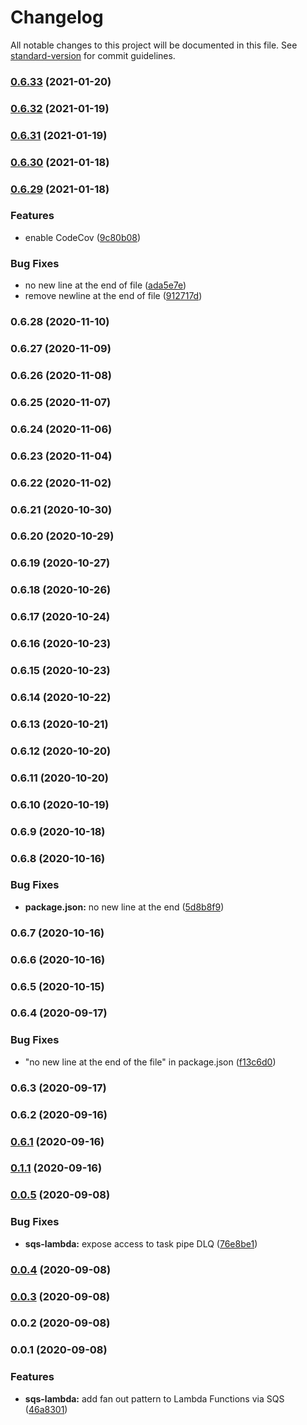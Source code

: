 # Changelog

All notable changes to this project will be documented in this file. See [standard-version](https://github.com/conventional-changelog/standard-version) for commit guidelines.

### [0.6.33](https://github.com/flyingImer/cdk-distributed-computing/compare/v0.6.32...v0.6.33) (2021-01-20)

### [0.6.32](https://github.com/flyingImer/cdk-distributed-computing/compare/v0.6.30...v0.6.32) (2021-01-19)

### [0.6.31](https://github.com/flyingImer/cdk-distributed-computing/compare/v0.6.30...v0.6.31) (2021-01-19)

### [0.6.30](https://github.com/flyingImer/cdk-distributed-computing/compare/v0.6.29...v0.6.30) (2021-01-18)

### [0.6.29](https://github.com/flyingImer/cdk-distributed-computing/compare/v0.6.28...v0.6.29) (2021-01-18)


### Features

* enable CodeCov ([9c80b08](https://github.com/flyingImer/cdk-distributed-computing/commit/9c80b083960112b920cbf2e0deab7bc899a328fb))


### Bug Fixes

* no new line at the end of file ([ada5e7e](https://github.com/flyingImer/cdk-distributed-computing/commit/ada5e7ed672589bda50cdbca0e337428f63c8d51))
* remove newline at the end of file ([912717d](https://github.com/flyingImer/cdk-distributed-computing/commit/912717ddfd9427bbe3ea085b06f130515b5543de))

### 0.6.28 (2020-11-10)

### 0.6.27 (2020-11-09)

### 0.6.26 (2020-11-08)

### 0.6.25 (2020-11-07)

### 0.6.24 (2020-11-06)

### 0.6.23 (2020-11-04)

### 0.6.22 (2020-11-02)

### 0.6.21 (2020-10-30)

### 0.6.20 (2020-10-29)

### 0.6.19 (2020-10-27)

### 0.6.18 (2020-10-26)

### 0.6.17 (2020-10-24)

### 0.6.16 (2020-10-23)

### 0.6.15 (2020-10-23)

### 0.6.14 (2020-10-22)

### 0.6.13 (2020-10-21)

### 0.6.12 (2020-10-20)

### 0.6.11 (2020-10-20)

### 0.6.10 (2020-10-19)

### 0.6.9 (2020-10-18)

### 0.6.8 (2020-10-16)


### Bug Fixes

* **package.json:** no new line at the end ([5d8b8f9](https://github.com/flyingImer/cdk-distributed-computing/commit/5d8b8f963060248aabedbceb1cd2dc14ca14c411))

### 0.6.7 (2020-10-16)

### 0.6.6 (2020-10-16)

### 0.6.5 (2020-10-15)

### 0.6.4 (2020-09-17)


### Bug Fixes

* "no new line at the end of the file" in package.json ([f13c6d0](https://github.com/flyingImer/cdk-distributed-computing/commit/f13c6d0c17c56e4d5e649add55c40d03c4d19ac2))

### 0.6.3 (2020-09-17)

### 0.6.2 (2020-09-16)

### [0.6.1](https://github.com/flyingImer/cdk-distributed-computing/compare/v0.1.1...v0.6.1) (2020-09-16)

### [0.1.1](https://github.com/flyingImer/cdk-distributed-computing/compare/v0.0.5...v0.1.1) (2020-09-16)

### [0.0.5](https://github.com/flyingImer/cdk-distributed-computing/compare/v0.0.4...v0.0.5) (2020-09-08)


### Bug Fixes

* **sqs-lambda:** expose access to task pipe DLQ ([76e8be1](https://github.com/flyingImer/cdk-distributed-computing/commit/76e8be1eeafcf6a7eca22edc234c2bca82e50e13))

### [0.0.4](https://github.com/flyingImer/cdk-distributed-computing/compare/v0.0.3...v0.0.4) (2020-09-08)

### [0.0.3](https://github.com/flyingImer/cdk-distributed-computing/compare/v0.0.2...v0.0.3) (2020-09-08)

### 0.0.2 (2020-09-08)

### 0.0.1 (2020-09-08)


### Features

* **sqs-lambda:** add fan out pattern to Lambda Functions via SQS ([46a8301](https://github.com/flyingImer/cdk-distributed-computing/commit/46a830197dc0cc7abbeb027d40fdcbc370dbe641))
